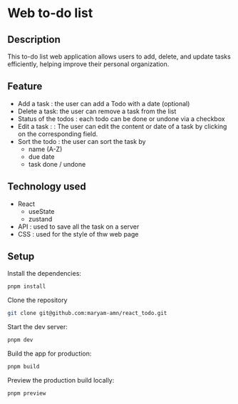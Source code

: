 # Web to-do list 


## Description
This to-do list web application allows users to add, delete, and update tasks efficiently,
helping improve their personal organization.

## Feature 
- Add a task : the user can add a Todo with a date (optional)
- Delete a task: the user can remove a task from the list 
- Status of the todos : each todo can be done or undone via a checkbox
- Edit a task : : The user can edit the content or date of a task by clicking on the corresponding field.
- Sort the todo : the user can sort the task by
    - name  (A-Z) 
    -  due date
    -  task done / undone
## Technology used

- React
    - useState
    - zustand
- API : used to save all the task on a server
- CSS : used for the style of thw web page

## Setup

Install the dependencies:

```bash
pnpm install
```
Clone the  repository
```bash
git clone git@github.com:maryam-amn/react_todo.git
```

Start the dev server:

```bash
pnpm dev
```

Build the app for production:

```bash
pnpm build
```

Preview the production build locally:

```bash
pnpm preview
```
